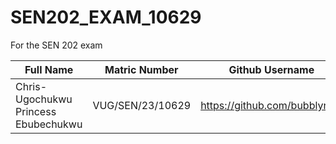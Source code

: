 # SEN202_EXAM_10629
For the SEN 202 exam

| Full Name| Matric Number | Github Username|
|----------|---------------|----------------|
| Chris-Ugochukwu Princess Ebubechukwu| VUG/SEN/23/10629 | https://github.com/bubblynixy |
